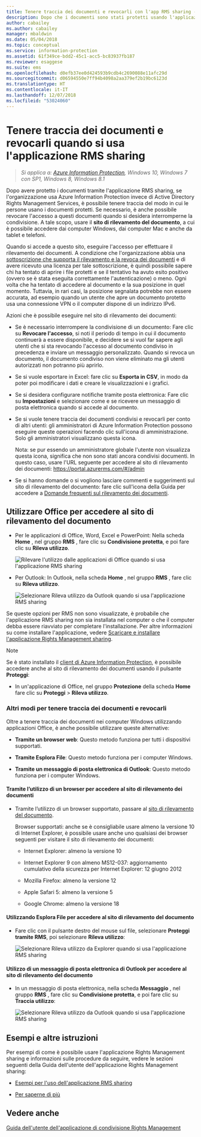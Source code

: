 ```yaml
---
title: Tenere traccia dei documenti e revocarli con l'app RMS sharing - AIP
description: Dopo che i documenti sono stati protetti usando l'applicazione RMS sharing, è possibile rilevare come tali documenti vengono usati dagli utenti. Se necessario, è anche possibile revocare l'accesso a questi documenti quando si desidera interromperne la condivisione.
author: cabailey
ms.author: cabailey
manager: mbaldwin
ms.date: 05/04/2018
ms.topic: conceptual
ms.service: information-protection
ms.assetid: 61f349ce-bdd2-45c1-acc5-bc83937fb187
ms.reviewer: esaggese
ms.suite: ems
ms.openlocfilehash: d0efb37ee0d424593b9cdb4c2690088e11afc29d
ms.sourcegitcommit: d06594550e7ff94b4098a2aa379ef2b19bc6123d
ms.translationtype: HT
ms.contentlocale: it-IT
ms.lasthandoff: 12/07/2018
ms.locfileid: "53024060"
---
```

# <a name="track-and-revoke-your-documents-when-you-use-the-rms-sharing-application"></a>Tenere traccia dei documenti e revocarli quando si usa l'applicazione RMS sharing

>*Si applica a: [Azure Information Protection](https://azure.microsoft.com/pricing/details/information-protection), Windows 10, Windows 7 con SP1, Windows 8, Windows 8.1*

Dopo avere protetto i documenti tramite l'applicazione RMS sharing, se l'organizzazione usa Azure Information Protection invece di Active Directory Rights Management Services, è possibile tenere traccia del modo in cui le persone usano i documenti protetti. Se necessario, è anche possibile revocare l'accesso a questi documenti quando si desidera interromperne la condivisione. A tale scopo, usare il **sito di rilevamento del documento**, a cui è possibile accedere dai computer Windows, dai computer Mac e anche da tablet e telefoni.

Quando si accede a questo sito, eseguire l'accesso per effettuare il rilevamento dei documenti. A condizione che l'organizzazione abbia una [sottoscrizione che supporta il rilevamento e la revoca dei documenti](https://www.microsoft.com/cloud-platform/azure-information-protection-features) e di avere ricevuto una licenza per tale sottoscrizione, è quindi possibile sapere chi ha tentato di aprire i file protetti e se il tentativo ha avuto esito positivo (ovvero se è stata eseguita correttamente l'autenticazione) o meno. Ogni volta che ha tentato di accedere al documento e la sua posizione in quel momento. Tuttavia, in rari casi, la posizione segnalata potrebbe non essere accurata, ad esempio quando un utente che apre un documento protetto usa una connessione VPN o il computer dispone di un indirizzo IPv6.

Azioni che è possibile eseguire nel sito di rilevamento dei documenti:

- Se è necessario interrompere la condivisione di un documento: Fare clic su **Revocare l'accesso**, si noti il periodo di tempo in cui il documento continuerà a essere disponibile, e decidere se si vuol far sapere agli utenti che si sta revocando l'accesso al documento condiviso in precedenza e inviare un messaggio personalizzato. Quando si revoca un documento, il documento condiviso non viene eliminato ma gli utenti autorizzati non potranno più aprirlo.

- Se si vuole esportare in Excel: fare clic su **Esporta in CSV**, in modo da poter poi modificare i dati e creare le visualizzazioni e i grafici.

- Se si desidera configurare notifiche tramite posta elettronica: Fare clic su **Impostazioni** e selezionare come e se ricevere un messaggio di posta elettronica quando si accede al documento.

- Se si vuole tenere traccia dei documenti condivisi e revocarli per conto di altri utenti: gli amministratori di Azure Information Protection possono eseguire queste operazioni facendo clic sull'icona di amministrazione. Solo gli amministratori visualizzano questa icona.
    
    Nota: se pur essendo un amministratore globale l'utente non visualizza questa icona, significa che non sono stati ancora condivisi documenti. In questo caso, usare l'URL seguente per accedere al sito di rilevamento dei documenti: https://portal.azurerms.com/#/admin

- Se si hanno domande o si vogliono lasciare commenti e suggerimenti sul sito di rilevamento del documento: fare clic sull'icona della Guida per accedere a [Domande frequenti sul rilevamento dei documenti](https://go.microsoft.com/fwlink/?LinkId=523977).

## <a name="using-office-to-access-the-document-tracking-site"></a>Utilizzare Office per accedere al sito di rilevamento del documento

- Per le applicazioni di Office, Word, Excel e PowerPoint: Nella scheda **Home** , nel gruppo **RMS** , fare clic su **Condivisione protetta**, e poi fare clic su **Rileva utilizzo**.

    ![Rilevare l'utilizzo dalle applicazioni di Office quando si usa l'applicazione RMS sharing ](../media/ADRMS_MSRMSApp_OfficeToolbarTrackUsage.png)

- Per Outlook: In Outlook, nella scheda **Home** , nel gruppo  **RMS** , fare clic su **Rileva utilizzo**.

    ![Selezionare Rileva utilizzo da Outlook quando si usa l'applicazione RMS sharing ](../media/ADRMS_MSRMSApp_OutlookTrackUsage.png)

Se queste opzioni per RMS non sono visualizzate, è probabile che l'applicazione RMS sharing non sia installata nel computer o che il computer debba essere riavviato per completare l'installazione. Per altre informazioni su come installare l'applicazione, vedere [Scaricare e installare l'applicazione Rights Management sharing](install-sharing-app.md).

> [!NOTE] 
> Se è stato installato il [client di Azure Information Protection](info-protect-client.md), è possibile accedere anche al sito di rilevamento dei documenti usando il pulsante **Proteggi**: 
> 
> - In un'applicazione di Office, nel gruppo **Protezione** della scheda **Home** fare clic su **Proteggi** > **Rileva utilizzo**. 

### <a name="other-ways-to-track-and-revoke-your-documents"></a>Altri modi per tenere traccia dei documenti e revocarli
Oltre a tenere traccia dei documenti nei computer Windows utilizzando applicazioni Office, è anche possibile utilizzare queste alternative:

-   **Tramite un browser web**: Questo metodo funziona per tutti i dispositivi supportati.

-   **Tramite Esplora File**: Questo metodo funziona per i computer Windows.

-   **Tramite un messaggio di posta elettronica di Outlook**: Questo metodo funziona per i computer Windows.

#### <a name="using-a-web-browser-to-access-the-doc-tracking-site"></a>Tramite l’utilizzo di un browser per accedere al sito di rilevamento dei documenti

- Tramite l’utilizzo di un browser supportato, passare al [sito di rilevamento del documento](https://go.microsoft.com/fwlink/?LinkId=529562).

    Browser supportati: anche se è consigliabile usare almeno la versione 10 di Internet Explorer, è possibile usare anche uno qualsiasi dei browser seguenti per visitare il sito di rilevamento dei documenti:

    -   Internet Explorer: almeno la versione 10

    -   Internet Explorer 9 con almeno MS12-037: aggiornamento cumulativo della sicurezza per Internet Explorer: 12 giugno 2012

    -   Mozilla Firefox: almeno la versione 12

    -   Apple Safari 5: almeno la versione 5

    -   Google Chrome: almeno la versione 18

#### <a name="using-file-explorer-to-access-the-doc-tracking-site"></a>Utilizzando Esplora File per accedere al sito di rilevamento del documento

- Fare clic con il pulsante destro del mouse sul file, selezionare **Proteggi tramite RMS**, poi selezionare **Rileva utilizzo**:

    ![Selezionare Rileva utilizzo da Explorer quando si usa l'applicazione RMS sharing](../media/ADRMS_MSRMSApp_ExplorerTrackUsage.png)

#### <a name="using-an-outlook-email-message-to-access-the-doc-tracking-site"></a>Utilizzo di un messaggio di posta elettronica di Outlook per accedere al sito di rilevamento del documento

- In un messaggio di posta elettronica, nella scheda **Messaggio** , nel gruppo  **RMS** , fare clic su **Condivisione protetta**, e poi fare clic su **Traccia utilizzo**:

    ![Selezionare Rileva utilizzo da Outlook quando si usa l'applicazione RMS sharing](../media/ADRMS_MSRMSApp_OutlookMessageTrackUsage.png)

## <a name="examples-and-other-instructions"></a>Esempi e altre istruzioni
Per esempi di come è possibile usare l'applicazione Rights Management sharing e informazioni sulle procedure da seguire, vedere le sezioni seguenti della Guida dell'utente dell'applicazione Rights Management sharing:

-   [Esempi per l'uso dell'applicazione RMS sharing](sharing-app-user-guide.md#examples-for-using-the-rms-sharing-application)

-   [Per saperne di più](sharing-app-user-guide.md#what-do-you-want-to-do)

## <a name="see-also"></a>Vedere anche
[Guida dell'utente dell'applicazione di condivisione Rights Management](sharing-app-user-guide.md)
